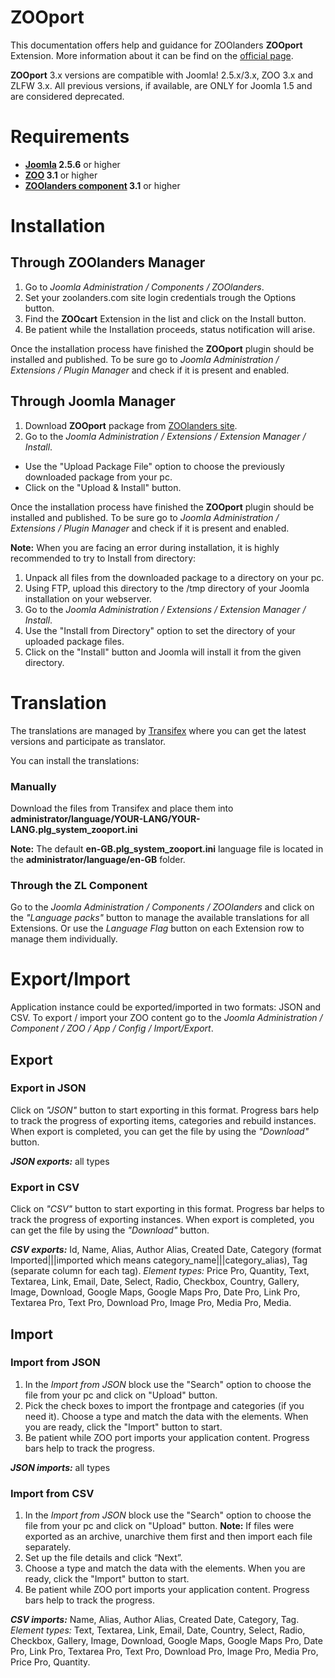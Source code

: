 ZOOport
=======

This documentation offers help and guidance for ZOOlanders **ZOOport** Extension. More information about it can be find on the [official page](https://www.zoolanders.com/extensions/zooport).

**ZOOport** 3.x versions are compatible with Joomla! 2.5.x/3.x, ZOO 3.x and ZLFW 3.x. All previous versions, if available, are ONLY for Joomla 1.5 and are considered deprecated.

Requirements
==========

* **[Joomla](http://www.joomla.org) 2.5.6** or higher
* **[ZOO](http://www.yootheme.com/zoo) 3.1** or higher
* **[ZOOlanders component](https://www.zoolanders.com/extensions/zoolanders) 3.1** or higher

Installation
============

Through ZOOlanders Manager
--------------------------

1. Go to *Joomla Administration / Components / ZOOlanders*.
2. Set your zoolanders.com site login credentials trough the Options button.
3. Find the **ZOOcart** Extension in the list and click on the Install button.
4. Be patient while the Installation proceeds, status notification will arise.

Once the installation process have finished the **ZOOport** plugin should be installed and published. To be sure go to *Joomla Administration / Extensions / Plugin Manager* and check if it is present and enabled.

Through Joomla Manager
----------------------

1. Download **ZOOport** package from [ZOOlanders site](https://www.zoolanders.com/extensions/zooport).
2. Go to the *Joomla Administration / Extensions / Extension Manager / Install*.
* Use the "Upload Package File" option to choose the previously downloaded package from your pc.
* Click on the "Upload & Install" button.

Once the installation process have finished the **ZOOport** plugin should be installed and published. To be sure go to *Joomla Administration / Extensions / Plugin Manager* and check if it is present and enabled.

**Note:** When you are facing an error during installation, it is highly recommended to try to Install from directory:

1. Unpack all files from the downloaded package to a directory on your pc.
2. Using FTP, upload this directory to the /tmp directory of your Joomla installation on your webserver.
3. Go to the *Joomla Administration / Extensions / Extension Manager / Install*.
4. Use the "Install from Directory" option to set the directory of your uploaded package files.
5. Click on the "Install" button and Joomla will install it from the given directory.

Translation
===========

The translations are managed by [Transifex](https://www.transifex.com/projects/p/zoolanders/) where you can get the latest versions and participate as translator.

You can install the translations:

### Manually

Download the files from Transifex and place them into **administrator/language/YOUR-LANG/YOUR-LANG.plg_system_zooport.ini**

**Note:** The default **en-GB.plg_system_zooport.ini** language file is located in the **administrator/language/en-GB** folder.

### Through the ZL Component

Go to the *Joomla Administration / Components / ZOOlanders* and click on the *"Language packs"* button to manage the available translations for all Extensions. Or use the *Language Flag* button on each Extension row to manage them individually.

Export/Import
=============

Application instance could be exported/imported in two formats: JSON and CSV.
To export / import your ZOO content go to the *Joomla Administration / Component / ZOO / App / Config / Import/Export*. 

Export 
------

### Export in JSON

Click on *"JSON"* button to start exporting in this format. Progress bars help to track the progress of exporting items, categories and rebuild instances.
When export is completed,  you can get the file by using the *"Download"* button. 

***JSON exports:*** all types 

### Export in CSV 

Click on *"CSV"* button to start exporting in this format. Progress bar helps to track the progress of exporting instances. When export is completed,  you can get the file by using the *"Download"* button. 

***CSV exports:*** Id, Name, Alias, Author Alias, Created Date, Category (format Imported|||imported which means category_name|||category_alias), Tag (separate column for each tag). 
*Element types:* Price Pro, Quantity, Text, Textarea, Link,  Email, Date, Select, Radio,  Checkbox, Country, Gallery,  Image,  Download,  Google Maps,  Google Maps Pro, Date Pro, Link Pro,  Textarea Pro, Text Pro, Download Pro, Image Pro, Media Pro, Media.

Import
------

### Import from JSON

1. In the *Import from JSON* block use the "Search" option to choose the file from your pc and click on "Upload" button.
2. Pick the check boxes to import the frontpage and categories (if you need it). Choose a type and match the data with the elements. When you are ready, click the "Import" button to start. 
3. Be patient while ZOO port imports your application content.  Progress bars help to track the progress.

***JSON imports:*** all types 

### Import from CSV

1. In the *Import from JSON* block use the "Search" option to choose the file from your pc and click on "Upload" button.
**Note:** If files were exported as an archive, unarchive them first and then import each file separately.
2. Set up the file details and click “Next”.
3. Choose a type and match the data with the elements. When you are ready, click the "Import" button to start.
4. Be patient while ZOO port imports your application content.  Progress bars help to track the progress.

***CSV  imports:*** Name, Alias, Author Alias, Created Date, Category, Tag. 
*Element types:* Text, Textarea, Link, Email, Date, Country, Select, Radio, Checkbox, Gallery,  Image, Download, Google Maps, Google Maps Pro, Date Pro, Link Pro, Textarea Pro, Text Pro, Download Pro, Image Pro, Media Pro, Price Pro, Quantity.
